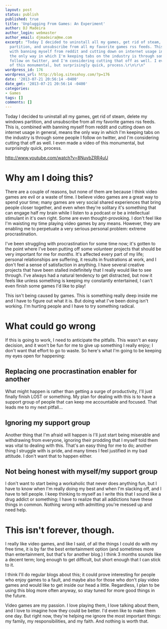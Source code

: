```yaml
---
layout: post
status: publish
published: true
title: 'Unplugging From Games: An Experiment'
author: DJ Madeira
author_login: webmaster
author_email: djmadeira@me.com
excerpt: "Today I decided to uninstall all my games, get rid of steam, delete my windows
  partition, and unsubscribe from all my favorite games rss feeds. This is, combined
  with banning myself from reddit and cutting down on internet usage in general, means
  the only way in which I'm keeping tabs on the industry is through some people I
  follow on twitter, and I'm considering cutting that off as well. I even made a video
  of this monumental, but surprisingly quick, process.\r\n\r\n"
wordpress_id: 176
wordpress_url: http://blog.sitesahoy.com/?p=176
date: '2013-07-21 20:56:14 -0400'
date_gmt: '2013-07-21 20:56:14 -0400'
categories:
- Games
tags: []
comments: []
---
```

Today I decided to uninstall all my games, get rid of steam, delete my windows partition, and unsubscribe from all my favorite games rss feeds. This is, combined with banning myself from reddit and cutting down on internet usage in general, means the only way in which I'm keeping tabs on the industry is through some people I follow on twitter, and I'm considering cutting that off as well. I even made a video of this monumental, but surprisingly quick, process.

http://www.youtube.com/watch?v=8NuvbZRR4uU

<h1>Why am I doing this?</h1>
There are a couple of reasons, but none of them are because I think video games are evil or a waste of time. I believe video games are a great way to spend your time; many games are very social shared experiences that bring people closer together, and even when they're solitary it's something that can engage half my brain while I listen to a podcast or be a intellectual stimulant in it's own right. Some are even thought-provoking. I don't feel like I'm waisting my time playing video games by any means. However, they are enabling me to perpetuate a very serious personal problem: extreme procrastination.

I've been struggling with procrastination for some time now; it's gotten to the point where I've been putting off some volunteer projects that should be very important for me for <em>months</em>. It's affected every part of my life; personal relationships are suffering, it results in frustrations at work, and I don't feel a sense of satisfaction in anything. I have several creative projects that have been stalled indefinitely that I really would like to see through. I've always had a natural tendency to get distracted, but now it feels like unless something is keeping my constantly entertained, I can't even finish some games I'd like to play!

This isn't being caused by games. This is something really deep inside me and I have to figure out what it is. But doing what I've been doing isn't working. I'm hurting people and I have to try something radical.

<h1>What could go wrong</h1>
If this is going to work, I need to anticipate the pitfalls. This wasn't an easy decision, and it won't be fun for me to give up something I really enjoy; I don't want that effort to go to waste. So here's what I'm going to be keeping my eyes open for happening:

<h2>Replacing one procrastination enabler for another</h2>
What might happen is rather than getting a surge of productivity, I'll just finally finish LOST or something. My plan for dealing with this is to have a support group of people that can keep me accountable and focused. That leads me to my next pitfall...

<h2>Ignoring my support group</h2>
Another thing that I'm afraid will happen is I'll just start being miserable and withdrawing from everyone, ignoring their prodding that I myself told them was vital to dealing with this. That's an easy thing for me to do; another thing I struggle with is pride, and many times I feel justified in my bad attitude. I don't want that to happen either.

<h2>Not being honest with myself/my support group</h2>
I don't want to start being a workaholic that never does anything fun, but I have to know when I'm really doing my best and when I'm slacking off, and I have to tell people. I keep thinking to myself as I write this that I sound like a drug addict or something; I have to realize that all addictions have these things in common. Nothing wrong with admitting you're messed up and need help.

<h1>This isn't forever, though.</h1>
I really like video games, and like I said, of all the things I could do with my free time, it is by far the best entertainment option (and sometimes more than entertainment, but that's for another blog.) I think 3 months sounds like a decent term; long enough to get difficult, but short enough that I can stick to it.

I think I'll do regular blogs about this; it could prove interesting for people who enjoy games to a fault, and maybe also for those who don't play video games and would like to get inside our head a little. Regardless, I plan to be using this blog more often anyway, so stay tuned for more good things in the future.

Video games are my passion. I love playing them, I love talking about them, and I love to imagine how they could be better. I'd even like to make them one day. But right now, they're helping me ignore the most important things: my family, my responsibilities, and my faith. And nothing is worth that.
